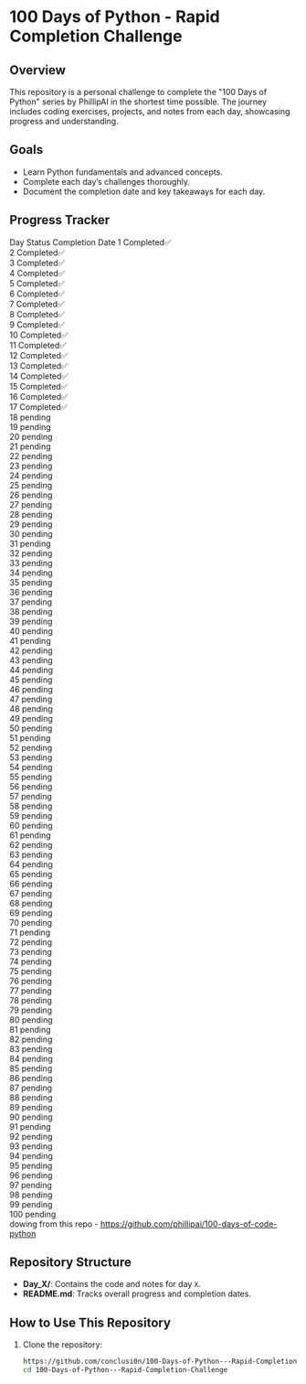 # 100 Days of Python - Rapid Completion Challenge

## Overview  
This repository is a personal challenge to complete the "100 Days of Python" series by PhillipAI in the shortest time possible. The journey includes coding exercises, projects, and notes from each day, showcasing progress and understanding.

## Goals  
- Learn Python fundamentals and advanced concepts.  
- Complete each day’s challenges thoroughly.  
- Document the completion date and key takeaways for each day.

## Progress Tracker  
Day 	Status	Completion Date 
1	  Completed✅ 	
2	  Completed✅ 	
3	  Completed✅ 	
4	  Completed✅ 	
5	  Completed✅ 	
6	  Completed✅ 	
7	  Completed✅ 	
8	  Completed✅ 	
9	  Completed✅ 	
10	  Completed✅ 	
11	  Completed✅ 	
12	  Completed✅ 	
13	  Completed✅ 	
14	  Completed✅ 	
15	  Completed✅  	
16	  Completed✅ 	
17	  Completed✅  	
18	pending 	
19	pending 	
20	pending 	
21	pending 	
22	pending 	
23	pending 	
24	pending 	
25	pending 	
26	pending 	
27	pending 	
28	pending 	
29	pending 	
30	pending 	
31	pending 	
32	pending 	
33	pending 	
34	pending 	
35	pending 	
36	pending 	
37	pending 	
38	pending 	
39	pending 	
40	pending 	
41	pending 	
42	pending 	
43	pending 	
44	pending 	
45	pending 	
46	pending 	
47	pending 	
48	pending 	
49	pending 	
50	pending 	
51	pending 	
52	pending 	
53	pending 	
54	pending 	
55	pending 	
56	pending 	
57	pending 	
58	pending 	
59	pending 	
60	pending 	
61	pending 	
62	pending 	
63	pending 	
64	pending 	
65	pending 	
66	pending 	
67	pending 	
68	pending 	
69	pending 	
70	pending 	
71	pending 	
72	pending 	
73	pending 	
74	pending 	
75	pending 	
76	pending 	
77	pending 	
78	pending 	
79	pending 	
80	pending 	
81	pending 	
82	pending 	
83	pending 	
84	pending 	
85	pending 	
86	pending 	
87	pending 	
88	pending 	
89	pending 	
90	pending 	
91	pending 	
92	pending 	
93	pending 	
94	pending 	
95	pending 	
96	pending 	
97	pending 	
98	pending 	
99	pending 	
100	pending 	
dowing from this repo - https://github.com/phillipai/100-days-of-code-python
## Repository Structure  
- **Day_X/**: Contains the code and notes for day `X`.  
- **README.md**: Tracks overall progress and completion dates.  

## How to Use This Repository  
1. Clone the repository:  
   ```bash
   https://github.com/conclusi0n/100-Days-of-Python---Rapid-Completion-Challenge
   cd 100-Days-of-Python---Rapid-Completion-Challenge
